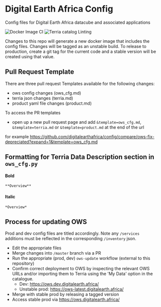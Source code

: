 # Digital Earth Africa Config
Config files for Digital Earth Africa datacube and associated applications

![Docker Image CI](https://github.com/digitalearthafrica/config/workflows/Docker%20Image%20CI/badge.svg)
![Terria catalog Linting](https://github.com/digitalearthafrica/config/workflows/Terria%20catalog%20Linting/badge.svg)

Changes to this repo will generate a new docker image that includes the config files. Changes will be tagged as an unstable build.
To release to production, create a git tag for the current code and a stable version will be created using that value.

## Pull Request Template
There are three pull request Templates available for the following changes:
- ows config changes (ows_cfg.md)
- terria json changes (terria.md)
- product yaml file changes (product.md)

To access the PR templates
- open up a new pull request page and add `&template=ows_cfg.md`, `&template=terria.md` or `&template=product.md` at the end of the url

for example https://github.com/digitalearthafrica/config/compare/ows-fix-depreciated?expand=1&template=ows_cfg.md

## Formatting for Terria Data Description section in `ows_cfg.py`
#### Bold
```
**Overview**
```
#### Italic
```
*Overview*
```

## Process for updating OWS
Prod and dev config files are titled accordingly. Note any `/services` additions must be reflected in the corresponding `/inventory` json.
 - Edit the appropriate files
 - Merge changes into `/master` branch via a PR
 - Run the appropriate (prod, dev) `ows-update` workflow (external to this repository)
 - Confirm correct deployment to OWS by inspecting the relevant OWS URLs and/or importing them to Terria using the 'My Data' option in the catalogue.
     - Dev: https://ows.dev.digitalearth.africa/
     - Unstable prod: https://ows-latest.digitalearth.africa/ 
 - Merge with stable prod by releasing a tagged version
 - Access stable prod via https://ows.digitalearth.africa/